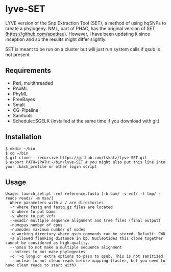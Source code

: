 lyve-SET
========

LYVE version of the Snp Extraction Tool (SET), a method of using hqSNPs to create a phylogeny.  NML, part of PHAC, has the original version of SET (https://github.com/apetkau).  However, I have been updating it since inception and so the results might differ slightly.

SET is meant to be run on a cluster but will just run system calls if qsub is not present. 

Requirements
------------
* Perl, multithreaded
* RAxML
* PhyML
* FreeBayes
* Smalt
* CG-Pipeline
* Samtools
* Schedule::SGELK (installed at the same time if you download with git)

Installation
------------
    
    $ mkdir ~/bin
    $ cd ~/bin
    $ git clone --recursive https://github.com/lskatz/lyve-SET.git
    $ export PATH=$PATH:~/bin/lyve-SET # you might also put this line into your .bash_profile or other login script

Usage
-----
    Usage: launch_set.pl -ref reference.fasta [-b bam/ -v vcf/ -t tmp/ -reads reads/ -m msa/]
      Where parameters with a / are directories
      -r where fastq and fastq.gz files are located
      -b where to put bams
      -v where to put vcfs
      --msadir multiple sequence alignment and tree files (final output)
      -numcpus number of cpus
      -numnodes maximum number of nodes
      -w working directory where qsub commands can be stored. Default: CWD
      -a allowed flanking distance in bp. Nucleotides this close together cannot be considered as high-quality.
      --nomsa to not make a multiple sequence alignment
      --notrees to not make phylogenies
      -q '-q long.q' extra options to pass to qsub. This is not sanitized.
      --noclean to not clean reads before mapping (faster, but you need to have clean reads to start with)

